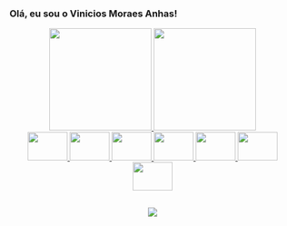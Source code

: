 ### Olá, eu sou o Vinicios Moraes Anhas!

<div align="center">

  <a href="https://github.com/viniciosAnhas">
  <img height="180em" src="https://github-readme-stats.vercel.app/api?username=viniciosanhas&show_icons=true&theme=dracula&include_all_commits=true&count_private=true"/>
  <img height="180em" src="https://github-readme-stats.vercel.app/api/top-langs/?username=viniciosanhas&layout=compact&langs_count=7&theme=dracula"/>

</div>
  
<div align="center">
  
  <img height = "50" width = "70" src = https://cdn.jsdelivr.net/gh/devicons/devicon/icons/html5/html5-original.svg>
  <img height = "50" width = "70" src= https://cdn.jsdelivr.net/gh/devicons/devicon/icons/nodejs/nodejs-original.svg />
  <img height = "50" width = "70"src="https://cdn.jsdelivr.net/gh/devicons/devicon/icons/java/java-plain.svg" />
  <img height = "50" width = "70" src= https://cdn.jsdelivr.net/gh/devicons/devicon/icons/mysql/mysql-original.svg />
  <img height = "50" width = "70" src= https://cdn.jsdelivr.net/gh/devicons/devicon/icons/linux/linux-original.svg />
  <img height = "50" width = "70" src= https://cdn.jsdelivr.net/gh/devicons/devicon/icons/arduino/arduino-original.svg />
  <img height = "50" width = "70" src= https://cdn.jsdelivr.net/gh/devicons/devicon/icons/raspberrypi/raspberrypi-original.svg />
  
</div>

## 
  
 <div align="center">

   <a href="https://br.linkedin.com/in/vinicios-moraes-anhas-199478160" target="_blank"> <img src="https://img.shields.io/badge/-LinkedIn-%230077B5?style=for-the-badge&logo=linkedin&logoColor=white"> </a>  
   
</div>
